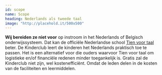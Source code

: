 ```yaml
---
id: scope
name: Scope
heading: Nederlands als tweede taal
image: "http://placehold.it/500x500"
---
```

**Wij bereiden ze niet voor** op instroom in het Nederlands of Belgisch onderwijssysteem. Dat kan de officiële Nederlandse school [Tien voor taal](tienvoortaal.pl/index.php?lang=nl) beter. De Kinderclub leert de kinderen het Nederlands praktisch toe te passen. Het is een alternatief voor die ouders waarvoor Tien voor taal om logistieke en/of financiële redenen minder toegankelijk is. Gratis zal de Kinderclub niet zijn, wel kostenefficiënt. Omdat de leden delen in de kosten van de faciliteiten en leermiddelen.
